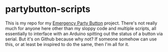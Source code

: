# partybutton-scripts
This is my repo for my [Emergency Party Button](https://hacimblog.blogspot.com/2022/02/the-emergency-party-button.html) project. 
There's not really much for anyone here other than my sloppy code and multiple scripts, all essentially to interface with an Arduino spitting out the status of a button via serial. But it's on Github because why not? If someone somehow can use this, or at least be inspired to do the same, then I'm all for it.

